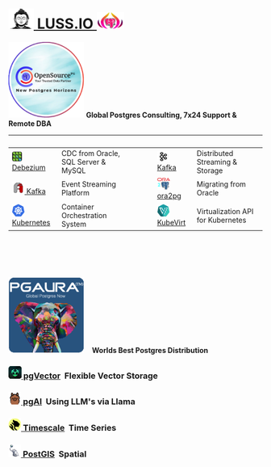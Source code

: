  

# [<img height=40 width=50 src=img/budha.png> LUSS.IO <img height=33 width=55 src=img/pgaura.png>](https://pgora.com)

<img height=150 width=150 src=img/opensourcepg.png>  **Global Postgres Consulting, 7x24 Support & Remote DBA**

| &nbsp; | &nbsp; | &nbsp;&nbsp;&nbsp;&nbsp;&nbsp;&nbsp; | &nbsp; | &nbsp; 
| :------- | :---------- | :---------- | :---------- | :----- 
| [<img height=20 width=20 src=img/debezium.jpg> Debezium](https://debezium.io)    | CDC from Oracle, SQL Server & MySQL  | &nbsp; | [<img height=20 width=25 src=img/kafka.jpg> Kafka](https://kafka.apache.org)           | Distributed Streaming & Storage
| [<img height=25 width=25 src=img/apicurio.jpg> Kafka](https://kafka.apache.org)  | Event Streaming Platform             | &nbsp; | [<img height=25 width=25 src=img/ora2pg.png> ora2pg](https://github.com/ora2pg/ora2pg) | Migrating from Oracle
| [<img height=25 width=25 src=img/k8s.svg> Kubernetes](https://kubernetes.io)     | Container Orchestration System       | &nbsp; | [<img height=25 width=25 src=img/kubevirt.png> KubeVirt](https://kubevirt.io)          | Virtualization API for Kubernetes

# &nbsp;

<img height=150 width=150 src=img/pgaura-global-postgres.png> &nbsp;&nbsp; **Worlds Best Postgres Distribution**

### [<img height=25 width25 src=img/vector.png>&nbsp;pgVector](https://github.com/pg_vector)&nbsp;&nbsp;Flexible Vector Storage
### [<img height=25 width25 src=img/pgai.jpg>&nbsp;pgAI](https://github.com/timescaledb/pgai)&nbsp;&nbsp;Using LLM's via Llama
### [<img height=25 width25 src=img/timescale.png>&nbsp;Timescale](https://github.com/timescaledb/timescale)&nbsp;&nbsp;Time Series
### [<img height=25 width25 src=img/postgis.jpg>&nbsp;PostGIS](https://github.com/timescaledb/pgai)&nbsp;&nbsp;Spatial

